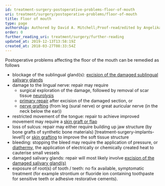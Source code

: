 ```yaml
---
id: treatment-surgery-postoperative-problems-floor-of-mouth
uri: treatment/surgery/postoperative-problems/floor-of-mouth
title: Floor of mouth
type: page
authorship: Authored by David A. Mitchell;Proof-read/edited by Angelika Sebald
order: 0
further_reading_uri: treatment/surgery/further-reading
updated_at: 2019-12-13T13:58:19Z
created_at: 2018-03-27T08:33:54Z
---
```


<p>Postoperative problems affecting the floor of the mouth can be
    remedied as follows</p>
<ul>
    <li>blockage of the sublingual gland(s): <a href="/treatment/surgery/salivary-gland-problems/getting-started">excision of the damaged sublingual salivary glands</a></li>
    <li>damage to the lingual nerve: repair may require
        <ul>
            <li>surgical exploration of the damage, followed by removal
                of scar tissue <a href="/treatment/surgery/neuropathies">neurolysis</a> </li>
            <li><a href="/treatment/surgery/neuropathies">primary repair</a>                after excision of the damaged section, or</li>
            <li><a href="/treatment/surgery/neuropathies/more-info">nerve grafting</a>                (from leg (sural nerve) or great auricular nerve
                (in the neck below the ear))</li>
        </ul>
    </li>
    <li>restricted movement of the tongue: repair to achieve improved
        movement may require a <a href="/treatment/surgery/reconstruction">skin graft or flap</a></li>
    <li>loss of sulcus: repair may either require building up jaw
        structure (by bone grafts of synthetic bone materials)
        [treatment-surgery-implants-level1] or <a href="/treatment/surgery/reconstruction/getting-started">skin grafting</a>        to improve the soft tissue structure</li>
    <li>bleeding: stopping the bleed may require the application
        of pressure, or <a href="/treatment/other/extreme-temperatures">diathermy</a>,
        the application of electrically or chemically created
        heat to cauterise small vessels</li>
    <li>damaged salivary glands: repair will most likely involve
        <a href="/treatment/surgery/salivary-gland-problems/getting-started">excision of the damaged salivary gland(s)</a></li>
    <li>exposure of root(s) of tooth / teeth: no fix available, symptomatic
        treatment (for example strontium or fluoride ion containing
        toothpaste for sensitive teeth or adhesive restorative
        cements).</li>
</ul>
